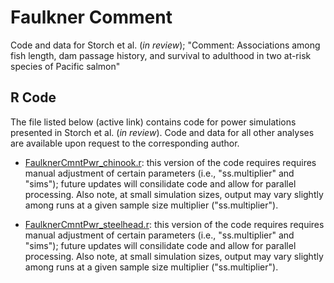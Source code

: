 # Faulkner Comment
Code and data for Storch et al. (*in review*); "Comment: Associations among fish length, dam passage history, and survival to adulthood in two at-risk species of Pacific salmon" 

## R Code
The file listed below (active link) contains code for power simulations presented in Storch et al. (*in review*).  Code and data for all other analyses are available upon request to the corresponding author.

* [FaulknerCmntPwr_chinook.r](https://github.com/FishPC/FaulknerReview/blob/main/readmetest):  this version of the code requires requires manual adjustment of certain parameters (i.e., "ss.multiplier" and "sims"); future updates will consilidate code and allow for parallel processing.  Also note, at small simulation sizes, output may vary slightly among runs at a given sample size multiplier ("ss.multiplier").

* [FaulknerCmntPwr_steelhead.r](https://github.com/FishPC/FaulknerReview/blob/main/readmetest):  this version of the code requires requires manual adjustment of certain parameters (i.e., "ss.multiplier" and "sims"); future updates will consilidate code and allow for parallel processing.  Also note, at small simulation sizes, output may vary slightly among runs at a given sample size multiplier ("ss.multiplier").
